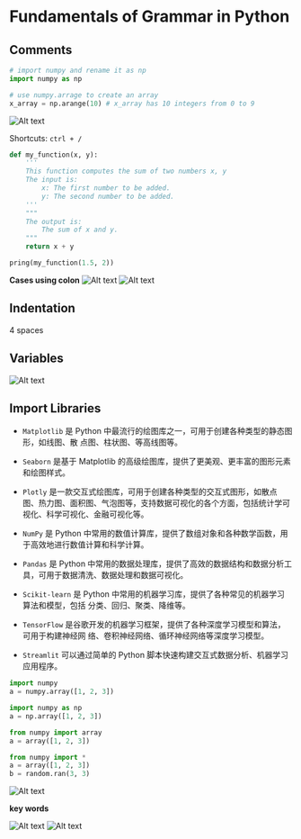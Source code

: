 # Fundamentals of Grammar in Python

## Comments

```python
# import numpy and rename it as np
import numpy as np

# use numpy.arrage to create an array
x_array = np.arange(10) # x_array has 10 integers from 0 to 9
```

![Alt text](image-30.png)

Shortcuts: `ctrl + /`

```python
def my_function(x, y):
    '''
    This function computes the sum of two numbers x, y
    The input is:
        x: The first number to be added.
        y: The second number to be added.
    '''
    """
    The output is:
        The sum of x and y.
    """
    return x + y

pring(my_function(1.5, 2))
```

**Cases using colon**
![Alt text](image-31.png)
![Alt text](image-32.png)

## Indentation

4 spaces

## Variables

![Alt text](image-34.png)

## Import Libraries

- `Matplotlib` 是 Python 中最流行的绘图库之一，可用于创建各种类型的静态图形，如线图、散 点图、柱状图、等高线图等。
- `Seaborn` 是基于 Matplotlib 的高级绘图库，提供了更美观、更丰富的图形元素和绘图样式。

- `Plotly` 是一款交互式绘图库，可用于创建各种类型的交互式图形，如散点图、热力图、面积图、气泡图等，支持数据可视化的各个方面，包括统计学可视化、科学可视化、金融可视化等。

- `NumPy` 是 Python 中常用的数值计算库，提供了数组对象和各种数学函数，用于高效地进行数值计算和科学计算。

- `Pandas` 是 Python 中常用的数据处理库，提供了高效的数据结构和数据分析工具，可用于数据清洗、数据处理和数据可视化。

- `Scikit-learn` 是 Python 中常用的机器学习库，提供了各种常见的机器学习算法和模型，包括 分类、回归、聚类、降维等。

- `TensorFlow` 是谷歌开发的机器学习框架，提供了各种深度学习模型和算法，可用于构建神经网 络、卷积神经网络、循环神经网络等深度学习模型。

- `Streamlit` 可以通过简单的 Python 脚本快速构建交互式数据分析、机器学习应用程序。

```python 
import numpy
a = numpy.array([1, 2, 3])

import numpy as np
a = np.array([1, 2, 3])

from numpy import array
a = array([1, 2, 3])

from numpy import *
a = array([1, 2, 3])
b = random.ran(3, 3)
```

![Alt text](image-33.png)

**key words**

![Alt text](image-28.png)
![Alt text](image-29.png)
